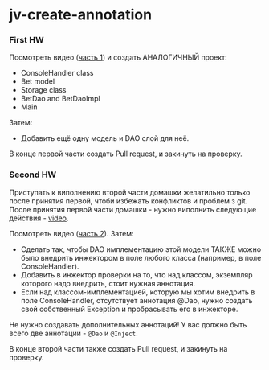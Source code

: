 # jv-create-annotation
 
### First HW
Посмотреть видео ([часть 1](https://mate-academy.github.io/jv-program-fulltime/01_core/homework/lesson_22.html)) 
и создать АНАЛОГИЧНЫЙ проект:
- ConsoleHandler class 
- Bet model
- Storage class
- BetDao and BetDaoImpl
- Main

Затем: 
- Добавить ещё одну модель и DAO слой для неё. 

В конце первой части создать Pull request, и закинуть на проверку.

### Second HW
Приступать к виполнению второй части домашки желатильно только после принятия первой, чтоби избежать конфликтов и проблем з git.
После принятия первой части домашки - нужно виполнить следующие действия - [video](https://www.youtube.com/watch?v=8MXeePzuE68&list=PL7FuXFaDeEX2JdShqx3URwdvqf6ow8G7H&index=9).

Посмотреть видео ([часть 2](https://mate-academy.github.io/jv-program-fulltime/01_core/homework/lesson_23.html)).
Затем: 
- Сделать так, чтобы DAO имплементацию этой модели ТАКЖЕ можно было внедрить инжектором в поле любого класса (например, в поле ConsoleHandler).
- Добавить в инжектор проверки на то, что над классом, экземпляр которого надо внедрить, стоит нужная аннотация.
- Если над классом-имплементацией, которую мы хотим внедрить в поле ConsoleHandler, отсутствует аннотация @Dao, 
нужно создать свой собственный Exception и пробрасывать его в инжекторе.

Не нужно создавать дополнительных аннотаций! У вас должно быть всего две аннотации - `@Dao` и `@Inject`.

В конце второй части также создать Pull request, и закинуть на проверку.

